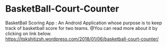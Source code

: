 # BasketBall-Court-Counter
BasketBall Scoring App : An Android Application whose purpose is to keep track of basketball score for two teams.
@You can read more about it by clicking on link below. 
https://itskshitizsh.wordpress.com/2018/01/06/basketball-court-counter/
